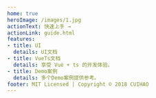 ```yaml
---
home: true
heroImage: /images/1.jpg
actionText: 快速上手 →
actionLink: guide.html
features:
- title: UI
  details: UI文档
- title: VueTs文档
  details: 享受 Vue + ts 的开发体验。
- title: Demo案例
  details: 多个Demo案例提供参考。
footer: MIT Licensed | Copyright © 2018 CUIHAO
---
```

